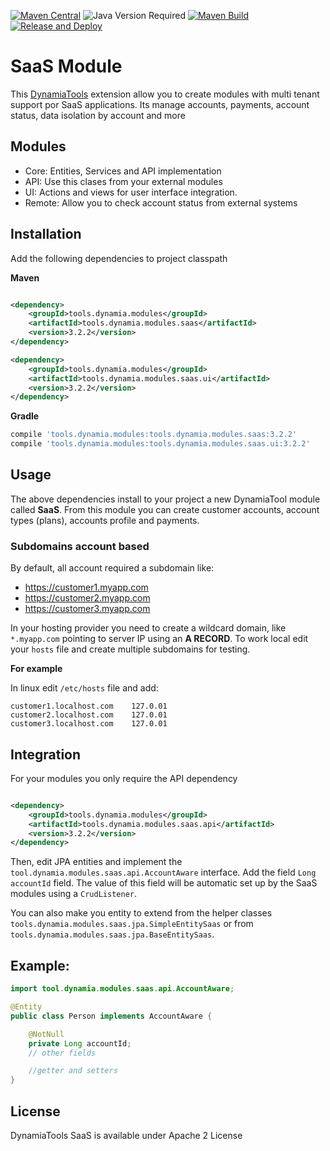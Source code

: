 [![Maven Central](https://img.shields.io/maven-central/v/tools.dynamia.modules/tools.dynamia.modules.saas)](https://search.maven.org/search?q=tools.dynamia.modules.saas)
![Java Version Required](https://img.shields.io/badge/java-17-blue)
[![Maven Build](https://github.com/dynamiatools/module-saas/actions/workflows/maven.yml/badge.svg)](https://github.com/dynamiatools/module-saas/actions/workflows/maven.yml)
[![Release and Deploy](https://github.com/dynamiatools/module-saas/actions/workflows/release.yml/badge.svg)](https://github.com/dynamiatools/module-saas/actions/workflows/release.yml)

# SaaS Module
This [DynamiaTools](https://www.dynamia.tools) extension allow you to create modules with multi tenant support por SaaS applications. Its manage accounts,
payments, account status, data isolation by account and more

## Modules

- Core: Entities, Services and API implementation
- API: Use this clases from your external modules
- UI: Actions and views for user interface integration.
- Remote: Allow you to check account status from external systems

## Installation

Add the following dependencies to project classpath

**Maven**

```xml

<dependency>
    <groupId>tools.dynamia.modules</groupId>
    <artifactId>tools.dynamia.modules.saas</artifactId>
    <version>3.2.2</version>
</dependency>
```

```xml
<dependency>
    <groupId>tools.dynamia.modules</groupId>
    <artifactId>tools.dynamia.modules.saas.ui</artifactId>
    <version>3.2.2</version>
</dependency>

```

**Gradle**

```groovy
compile 'tools.dynamia.modules:tools.dynamia.modules.saas:3.2.2'
compile 'tools.dynamia.modules:tools.dynamia.modules.saas.ui:3.2.2'
```

## Usage

The above dependencies install to your project a new DynamiaTool module called **SaaS**. From this
module you can create customer accounts, account types (plans), accounts profile and payments.

### Subdomains account based

By default, all account required a subdomain like:

- https://customer1.myapp.com
- https://customer2.myapp.com
- https://customer3.myapp.com

In your hosting provider you need to create a wildcard domain, like `*.myapp.com`
pointing to server IP using an **A RECORD**. To work local edit your `hosts` file and create multiple subdomains for
testing.

**For example**

In linux edit `/etc/hosts` file and add:

```
customer1.localhost.com    127.0.01
customer2.localhost.com    127.0.01
customer3.localhost.com    127.0.01
```

## Integration

For your modules you only require the API dependency

```xml

<dependency>
    <groupId>tools.dynamia.modules</groupId>
    <artifactId>tools.dynamia.modules.saas.api</artifactId>
    <version>3.2.2</version>
</dependency>
```

Then, edit JPA entities and implement the `tool.dynamia.modules.saas.api.AccountAware`
interface. Add the field `Long accountId` field. The value of this field will be automatic set up by the SaaS modules
using a `CrudListener`.

You can also make you entity to extend from the helper classes `tools.dynamia.modules.saas.jpa.SimpleEntitySaas` or from
`tools.dynamia.modules.saas.jpa.BaseEntitySaas`.

## Example:

```Java
import tool.dynamia.modules.saas.api.AccountAware;

@Entity
public class Person implements AccountAware {

    @NotNull
    private Long accountId;
    // other fields

    //getter and setters    
}

```

## License

DynamiaTools SaaS is available under Apache 2 License
